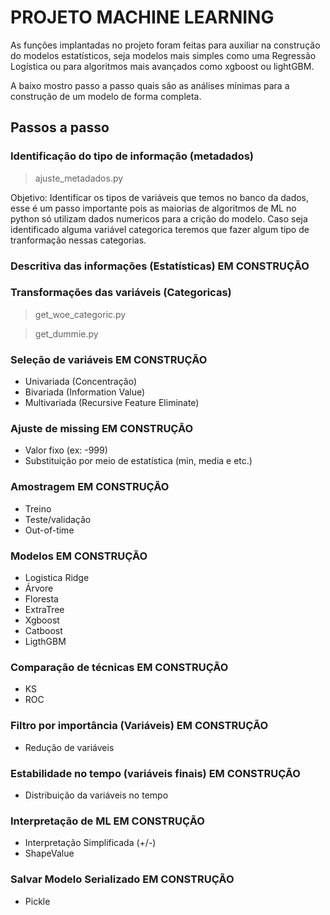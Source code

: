 # PROJETO MACHINE LEARNING

As funções implantadas no projeto foram feitas para auxiliar na construção do modelos estatísticos, seja modelos mais simples como uma Regressão Logística ou para algoritmos mais avançados como xgboost ou lightGBM.

A baixo mostro passo a passo quais são as análises mínimas para a construção de um modelo de forma completa.

## Passos a passo

### Identificação do tipo de informação (metadados) 

> ajuste_metadados.py 

Objetivo: Identificar os tipos de variáveis que temos no banco da dados, esse é um passo importante pois as maiorias de algoritmos de ML no python só utilizam dados numericos para a crição do modelo. Caso seja identificado alguma variável categorica teremos que fazer algum tipo de tranformação nessas categorias.

### Descritiva das informações (Estatísticas) <font collor="#ff0000"> EM CONSTRUÇÃO </font>

### Transformações das variáveis (Categoricas) 

> get_woe_categoric.py

> get_dummie.py

### Seleção de variáveis <font collor="#ff0000"> EM CONSTRUÇÃO </font>

- Univariada (Concentração)
- Bivariada (Information Value)
- Multivariada (Recursive Feature Eliminate)

### Ajuste de missing <font collor="#ff0000"> EM CONSTRUÇÃO </font>

- Valor fixo (ex: -999)
- Substituição por meio de estatística (min, media e etc.)

### Amostragem <font collor="#ff0000"> EM CONSTRUÇÃO </font>

- Treino
- Teste/validação
- Out-of-time

### Modelos <font collor="#ff0000"> EM CONSTRUÇÃO </font>

- Logistica Ridge
- Árvore
- Floresta
- ExtraTree
- Xgboost
- Catboost
- LigthGBM

### Comparação de técnicas <font collor="#ff0000"> EM CONSTRUÇÃO </font>

- KS
- ROC

### Filtro por importância (Variáveis) <font collor="#ff0000"> EM CONSTRUÇÃO </font>

- Redução de variáveis 

### Estabilidade no tempo (variáveis finais) <font collor="#ff0000"> EM CONSTRUÇÃO </font>

- Distribuição da variáveis no tempo

### Interpretação de ML <font collor="#ff0000"> EM CONSTRUÇÃO </font>

- Interpretação Simplificada (+/-)
- ShapeValue

### Salvar Modelo Serializado <font collor="#ff0000"> EM CONSTRUÇÃO </font>

- Pickle
